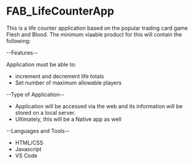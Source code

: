 # FAB_LifeCounterApp

This is a life counter application based on the popular trading card game Flesh and Blood. The minimum viaable product for this will contain the following:

--Features--

  Application must be able to: 
   - increment and decrement life totals
   - Set number of maximum allowable players

--Type of Application--

  - Application will be accessed via the web and its information will be stored on a local server.
  - Ultimately, this will be a Native app as well

--Languages and Tools--

  - HTML/CSS
  - Javascript
  - VS Code



  
   
